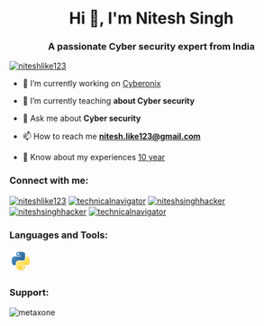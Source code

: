 <h1 align="center">Hi 👋, I'm Nitesh Singh</h1>
<h3 align="center">A passionate Cyber security expert from India</h3>

<p align="left"> <a href="https://twitter.com/niteshlike123" target="blank"><img src="https://img.shields.io/twitter/follow/niteshlike123?logo=twitter&style=for-the-badge" alt="niteshlike123" /></a> </p>

- 🔭 I’m currently working on [Cyberonix](https://github.com/TeamMetaxone/Cyberonix)

- 🌱 I’m currently teaching **about Cyber security**

- 💬 Ask me about **Cyber security**

- 📫 How to reach me **nitesh.like123@gmail.com**

- 📄 Know about my experiences [10 year]()

<h3 align="left">Connect with me:</h3>
<p align="left">
<a href="https://twitter.com/niteshlike123" target="blank"><img align="center" src="https://raw.githubusercontent.com/rahuldkjain/github-profile-readme-generator/master/src/images/icons/Social/twitter.svg" alt="niteshlike123" height="30" width="40" /></a>
<a href="https://linkedin.com/in/technicalnavigator" target="blank"><img align="center" src="https://raw.githubusercontent.com/rahuldkjain/github-profile-readme-generator/master/src/images/icons/Social/linked-in-alt.svg" alt="technicalnavigator" height="30" width="40" /></a>
<a href="https://fb.com/niteshsinghhacker" target="blank"><img align="center" src="https://raw.githubusercontent.com/rahuldkjain/github-profile-readme-generator/master/src/images/icons/Social/facebook.svg" alt="niteshsinghhacker" height="30" width="40" /></a>
<a href="https://instagram.com/niteshsinghhacker" target="blank"><img align="center" src="https://raw.githubusercontent.com/rahuldkjain/github-profile-readme-generator/master/src/images/icons/Social/instagram.svg" alt="niteshsinghhacker" height="30" width="40" /></a>
<a href="https://www.youtube.com/c/technicalnavigator" target="blank"><img align="center" src="https://raw.githubusercontent.com/rahuldkjain/github-profile-readme-generator/master/src/images/icons/Social/youtube.svg" alt="technicalnavigator" height="30" width="40" /></a>
</p>

<h3 align="left">Languages and Tools:</h3>
<p align="left"> <a href="https://www.python.org" target="_blank" rel="noreferrer"> <img src="https://raw.githubusercontent.com/devicons/devicon/master/icons/python/python-original.svg" alt="python" width="40" height="40"/> </a> </p>


<h3 align="left">Support:</h3>
<p><a href="https://www.buymeacoffee.com/metaxone"> <img align="left" src="https://cdn.buymeacoffee.com/buttons/v2/default-yellow.png" height="50" width="210" alt="metaxone" /></a></p>

